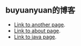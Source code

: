 ## buyuanyuan的博客

- [Link to another page](./another-page.html).
- [Link to about page](./about.html).
- [Link to java page](./java.html).

